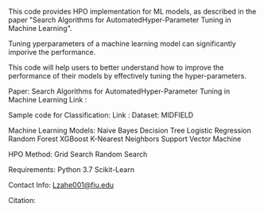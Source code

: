 This code provides HPO implementation for ML models, as described in the paper "Search Algorithms for AutomatedHyper-Parameter Tuning in Machine Learning".

Tuning yperparameters of a machine learning model can significantly imporive the performance.

This code   will help users to better understand how to improve the performance of their models by effectively tuning the hyper-parameters.


Paper: Search Algorithms for AutomatedHyper-Parameter Tuning in Machine Learning
Link : 

Sample code for Classification:
Link : 
Dataset: MIDFIELD


Machine Learning Models:
Naive Bayes
Decision Tree
Logistic Regression
Random Forest
XGBoost
K-Nearest Neighbors
Support Vector Machine 

HPO Method:
Grid Search
Random Search

Requirements:
Python 3.7
Scikit-Learn


Contact Info:
Lzahe001@fiu.edu

Citation:

